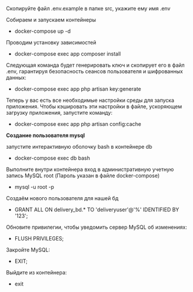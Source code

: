 
Скопируйте файл .env.example в папке src, укажите ему имя .env

Собираем и запускаем контейнеры
- docker-compose up -d

Проводим установку зависимостей
- docker-compose exec app composer install

Следующая команда будет генерировать ключ и скопирует его в файл .env, 
гарантируя безопасность сеансов пользователя и шифрованных данных:
- docker-compose exec app php artisan key:generate

Теперь у вас есть все необходимые настройки среды для запуска приложения. 
Чтобы кэшировать эти настройки в файле, ускоряющем загрузку приложения, запустите команду:
- docker-compose exec app php artisan config:cache

<b>Создание пользователя mysql</b>

запустите интерактивную оболочку bash в контейнере db
- docker-compose exec db bash

Выполните внутри контейнера вход в административную учетную запись MySQL root (Пароль указан в файле docker-compose)
- mysql -u root -p


Создаём нового пользователя для нашей бд
- GRANT ALL ON delivery_bd.* TO 'deliveryuser'@'%' IDENTIFIED BY '123';

Обновите привилегии, чтобы уведомить сервер MySQL об изменениях:
- FLUSH PRIVILEGES;

Закройте MySQL:
- EXIT;

Выйдите из контейнера:
- exit